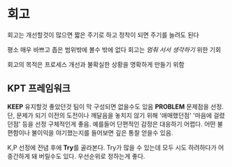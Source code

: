 # 회고
회고는 개선할것이 많으면 짧은 주기로 하고 정착이 되면 주기를 늘려도 된다 

평소 매우 바쁘고 좁은 범위밖에 볼수 밖에 없다
회고는 *멈춰 서서 생각하기* 위한 기회 

회고의 목적은 프로세스 개선과 불확실한 상황을 명확하게 만들기 위함 

## KPT 프레임워크 
**KEEP**
유지할것 좋았던것
팀이 막 구성되면 없을수도 있음 
**PROBLEM**
문제점을 선정. 단, 문제가 되기 이전의 도전이나 깨달음을 놓치지 않기 위해 '애매했던점' '마음에 걸렸던점' 등을 선정 
구체적인게 좋음. 예를들어 단편적인 감정은 대응하기 어렵다. 어떤 불편함이나 불이익을 야기했는지를 들어보면 깊은 통찰 얻을수 있음. 

K,P 선정에 전념 후에 **Try**를 골라본다. 
Try가 많을 수 있는데 모두 시도 하려하다가 어중간하게 돼 버릴수도 있다. 
우선순위로 정하는게 좋다. 